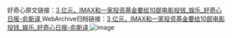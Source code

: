 好奇心原文链接：[3 亿元，IMAX和一家投资基金要给10部电影投钱_娱乐_好奇心日报-俞斯译 ](https://www.qdaily.com/articles/10865.html)
WebArchive归档链接：[3 亿元，IMAX和一家投资基金要给10部电影投钱_娱乐_好奇心日报-俞斯译 ](http://web.archive.org/web/20171219093547/http://www.qdaily.com:80/articles/10865.html)
![image](http://ww3.sinaimg.cn/large/007d5XDply1g3wcbsafhbj30u02jaqnk)